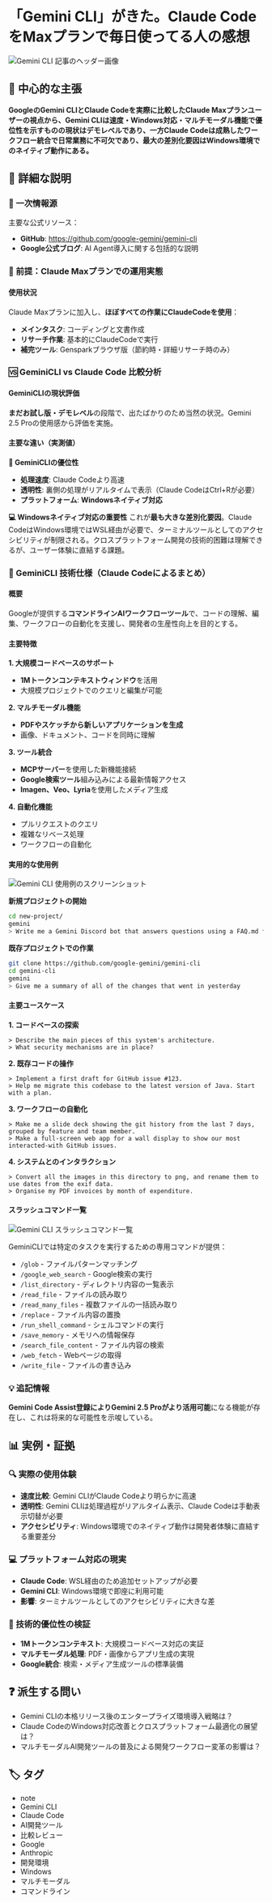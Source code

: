 # 「Gemini CLI」がきた。Claude CodeをMaxプランで毎日使ってる人の感想

![Gemini CLI 記事のヘッダー画像](/images/note/n7d93c00246fd_d8835b6fc420448474d9eec26b0ab974.png)

## 🎯 中心的な主張
**GoogleのGemini CLIとClaude Codeを実際に比較したClaude Maxプランユーザーの視点から、Gemini CLIは速度・Windows対応・マルチモーダル機能で優位性を示すものの現状はデモレベルであり、一方Claude Codeは成熟したワークフロー統合で日常業務に不可欠であり、最大の差別化要因はWindows環境でのネイティブ動作にある。**

## 📖 詳細な説明

### 🔗 一次情報源
主要な公式リソース：
- **GitHub**: https://github.com/google-gemini/gemini-cli
- **Google公式ブログ**: AI Agent導入に関する包括的な説明

### 🤖 前提：Claude Maxプランでの運用実態

#### 使用状況
Claude Maxプランに加入し、**ほぼすべての作業にClaudeCodeを使用**：
- **メインタスク**: コーディングと文書作成
- **リサーチ作業**: 基本的にClaudeCodeで実行
- **補完ツール**: Gensparkブラウザ版（節約時・詳細リサーチ時のみ）

### 🆚 GeminiCLI vs Claude Code 比較分析

#### GeminiCLIの現状評価
**まだお試し版・デモレベル**の段階で、出たばかりのため当然の状況。Gemini 2.5 Proの使用感から評価を実施。

#### 主要な違い（実測値）

**🚀 GeminiCLIの優位性**
- **処理速度**: Claude Codeより高速
- **透明性**: 裏側の処理がリアルタイムで表示（Claude CodeはCtrl+Rが必要）
- **プラットフォーム**: **Windowsネイティブ対応**

**💻 Windowsネイティブ対応の重要性**
これが**最も大きな差別化要因**。Claude CodeはWindows環境ではWSL経由が必要で、ターミナルツールとしてのアクセシビリティが制限される。クロスプラットフォーム開発の技術的困難は理解できるが、ユーザー体験に直結する課題。

### 🔧 GeminiCLI 技術仕様（Claude Codeによるまとめ）

#### 概要
Googleが提供する**コマンドラインAIワークフローツール**で、コードの理解、編集、ワークフローの自動化を支援し、開発者の生産性向上を目的とする。

#### 主要特徴

**1. 大規模コードベースのサポート**
- **1Mトークンコンテキストウィンドウ**を活用
- 大規模プロジェクトでのクエリと編集が可能

**2. マルチモーダル機能**
- **PDFやスケッチから新しいアプリケーションを生成**
- 画像、ドキュメント、コードを同時に理解

**3. ツール統合**
- **MCPサーバー**を使用した新機能接続
- **Google検索ツール**組み込みによる最新情報アクセス
- **Imagen、Veo、Lyria**を使用したメディア生成

**4. 自動化機能**
- プルリクエストのクエリ
- 複雑なリベース処理
- ワークフローの自動化

#### 実用的な使用例

![Gemini CLI 使用例のスクリーンショット](/images/note/n7d93c00246fd_1750900373-vto41IGXPLc8kJ2BZY3gdpDl.png)

**新規プロジェクトの開始**
```bash
cd new-project/
gemini
> Write me a Gemini Discord bot that answers questions using a FAQ.md file I will provide
```

**既存プロジェクトでの作業**
```bash
git clone https://github.com/google-gemini/gemini-cli
cd gemini-cli
gemini
> Give me a summary of all of the changes that went in yesterday
```

#### 主要ユースケース

**1. コードベースの探索**
```
> Describe the main pieces of this system's architecture.
> What security mechanisms are in place?
```

**2. 既存コードの操作**
```
> Implement a first draft for GitHub issue #123.
> Help me migrate this codebase to the latest version of Java. Start with a plan.
```

**3. ワークフローの自動化**
```
> Make me a slide deck showing the git history from the last 7 days, grouped by feature and team member.
> Make a full-screen web app for a wall display to show our most interacted-with GitHub issues.
```

**4. システムとのインタラクション**
```
> Convert all the images in this directory to png, and rename them to use dates from the exif data.
> Organise my PDF invoices by month of expenditure.
```

#### スラッシュコマンド一覧

![Gemini CLI スラッシュコマンド一覧](/images/note/n7d93c00246fd_1750900973-d8arbSNGM4xLA7HQfDgsV9Ej.png)

GeminiCLIでは特定のタスクを実行するための専用コマンドが提供：

- `/glob` - ファイルパターンマッチング
- `/google_web_search` - Google検索の実行
- `/list_directory` - ディレクトリ内容の一覧表示
- `/read_file` - ファイルの読み取り
- `/read_many_files` - 複数ファイルの一括読み取り
- `/replace` - ファイル内容の置換
- `/run_shell_command` - シェルコマンドの実行
- `/save_memory` - メモリへの情報保存
- `/search_file_content` - ファイル内容の検索
- `/web_fetch` - Webページの取得
- `/write_file` - ファイルの書き込み

### 💡 追記情報
**Gemini Code Assist登録によりGemini 2.5 Proがより活用可能**になる機能が存在し、これは将来的な可能性を示唆している。

## 📊 実例・証拠

### 🔍 実際の使用体験
- **速度比較**: Gemini CLIがClaude Codeより明らかに高速
- **透明性**: Gemini CLIは処理過程がリアルタイム表示、Claude Codeは手動表示切替が必要
- **アクセシビリティ**: Windows環境でのネイティブ動作は開発者体験に直結する重要差分

### 💻 プラットフォーム対応の現実
- **Claude Code**: WSL経由のため追加セットアップが必要
- **Gemini CLI**: Windows環境で即座に利用可能
- **影響**: ターミナルツールとしてのアクセシビリティに大きな差

### 🚀 技術的優位性の検証
- **1Mトークンコンテキスト**: 大規模コードベース対応の実証
- **マルチモーダル処理**: PDF・画像からアプリ生成の実現
- **Google統合**: 検索・メディア生成ツールの標準装備

## ❓ 派生する問い
- Gemini CLIの本格リリース後のエンタープライズ環境導入戦略は？
- Claude CodeのWindows対応改善とクロスプラットフォーム最適化の展望は？
- マルチモーダルAI開発ツールの普及による開発ワークフロー変革の影響は？

## 🏷️ タグ

- note
- Gemini CLI
- Claude Code
- AI開発ツール
- 比較レビュー
- Google
- Anthropic
- 開発環境
- Windows
- マルチモーダル
- コマンドライン